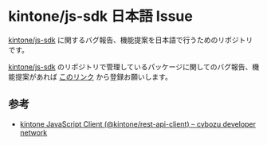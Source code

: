 # kintone/js-sdk 日本語 Issue

[kintone/js-sdk](https://github.com/kintone/js-sdk/) に関するバグ報告、機能提案を日本語で行うためのリポジトリです。

[kintone/js-sdk](https://github.com/kintone/js-sdk/) のリポジトリで管理しているパッケージに関してのバグ報告、機能提案があれば [このリンク](https://github.com/kintone/js-sdk-ja/issues/new) から登録お願いします。

## 参考

- [kintone JavaScript Client (@kintone/rest-api-client) – cybozu developer network](https://developer.cybozu.io/hc/ja/articles/900000767263)
